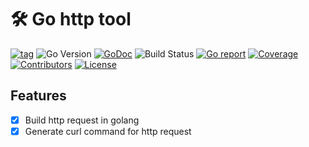 # 🛠️ Go http tool
[![tag](https://img.shields.io/github/tag/ahuigo/gohttptool.svg)](https://github.com/ahuigo/gohttptool/tags)
![Go Version](https://img.shields.io/badge/Go-%3E%3D%201.21-%23007d9c)
[![GoDoc](https://godoc.org/github.com/ahuigo/gohttptool?status.svg)](https://pkg.go.dev/github.com/ahuigo/gohttptool)
![Build Status](https://github.com/ahuigo/gohttptool/actions/workflows/test.yml/badge.svg)
[![Go report](https://goreportcard.com/badge/github.com/ahuigo/gohttptool)](https://goreportcard.com/report/github.com/ahuigo/gohttptool)
[![Coverage](https://img.shields.io/codecov/c/github/ahuigo/gohttptool)](https://codecov.io/gh/ahuigo/gohttptool)
[![Contributors](https://img.shields.io/github/contributors/ahuigo/gohttptool)](https://github.com/ahuigo/gohttptool/graphs/contributors)
[![License](https://img.shields.io/github/license/ahuigo/gohttptool)](./LICENSE)

## Features
- [x] Build http request in golang
- [x] Generate curl command for http request
